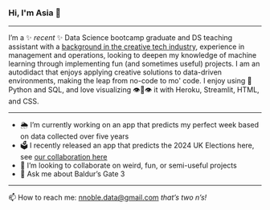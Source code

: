 ### Hi, I'm Asia 👋 
---

I’m a ✨ _recent_ ✨ Data Science bootcamp graduate and DS teaching assistant with a [background in the creative tech industry](https://www.popappshop.io/), experience in management and operations, looking to deepen my knowledge of machine learning through implementing fun (and sometimes useful) projects. I am an autodidact that enjoys applying creative solutions to data-driven environments, making the leap from no-code to mo' code. I enjoy using 🐍 Python and SQL, and love visualizing  👁️👄👁️ it with Heroku, Streamlit, HTML, and CSS.

---
- 🌦️ I’m currently working on an app that predicts my perfect week based on data collected over five years
- 🗳️ I recently released an app that predicts the 2024 UK Elections here, see [our collaboration here](https://uk-election.streamlit.app/)
- 👯 I’m looking to collaborate on weird, fun, or semi-useful projects
- 💬 Ask me about Baldur’s Gate 3
---
📫 How to reach me: nnoble.data@gmail.com _that’s two n’s!_


